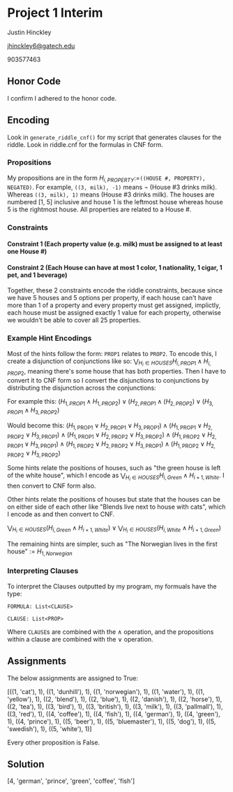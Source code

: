 # Project 1 Interim

Justin Hinckley

jhinckley6@gatech.edu

903577463

## Honor Code
I confirm I adhered to the honor code.

## Encoding
Look in `generate_riddle_cnf()` for my script that generates clauses for the riddle.
Look in riddle.cnf for the formulas in CNF form.

### Propositions
My propositions are in the form $H_{i,PROPERTY} :=$`((HOUSE #, PROPERTY), NEGATED)`. For example, `((3, milk), -1)` means $\lnot$ (House #3 drinks milk). Whereas `((3, milk), 1)` means (House #3 drinks milk). The houses are numbered [1, 5] inclusive and house 1 is the leftmost house whereas house 5 is the rightmost house. All properties are related to a House #.

### Constraints

#### Constraint 1 (Each property value (e.g. milk) must be assigned to at least one House #)


#### Constraint 2 (Each House can have at most 1 color, 1 nationality, 1 cigar, 1 pet, and 1 beverage)

Together, these 2 constraints encode the riddle constraints, because since we have 5 houses and 5 options per property, if each house can't have more than 1 of a property and every property must get assigned, implictly, each house must be assigned exactly 1 value for each property, otherwise we wouldn't be able to cover all 25 properties.

### Example Hint Encodings
Most of the hints follow the form: `PROP1` relates to `PROP2`. To encode this, I create a disjunction of conjunctions like so: $\bigvee_{H_i \in HOUSES} H_{i,PROP1} \land H_{i,PROP2}$, meaning there's some house that has both properties. Then I have to convert it to CNF form so I convert the disjunctions to conjunctions by distributing the disjunction across the conjunctions:

For example this:
$(H_{1,PROP1} \land H_{1,PROP2}) \lor (H_{2,PROP1} \land (H_{2,PROP2}) \lor (H_{3,PROP1} \land H_{3, PROP2})$

Would become this:
$(H_{1,\text{PROP1}} \lor H_{2,\text{PROP1}} \lor H_{3,\text{PROP1}}) \land (H_{1,\text{PROP1}} \lor H_{2,\text{PROP2}} \lor H_{3,\text{PROP1}}) \land (H_{1,\text{PROP1}} \lor H_{2,\text{PROP2}} \lor H_{3,\text{PROP2}}) \land (H_{1,\text{PROP2}} \lor H_{2,\text{PROP1}} \lor H_{3,\text{PROP1}}) \land (H_{1,\text{PROP2}} \lor H_{2,\text{PROP2}} \lor H_{3,\text{PROP1}}) \land (H_{1,\text{PROP2}} \lor H_{2,\text{PROP2}} \lor H_{3,\text{PROP2}})$

Some hints relate the positions of houses, such as "the green house is left of the white house", which I encode as $\bigvee_{H_i \in HOUSES} H_{i, Green} \land H_{i+1, White}$. I then convert to CNF form also.

Other hints relate the positions of houses but state that the houses can be on either side of each other like "Blends live next to house with cats", which I encode as and then convert to CNF.

$\bigvee_{H_i \in HOUSES} (H_{i, Green} \land H_{i+1, White}) \lor \bigvee_{H_i \in HOUSES} (H_{i, White} \land H_{i+1, Green})$

The remaining hints are simpler, such as "The Norwegian lives in the first house" := $H_{1,Norwegian}$

### Interpreting Clauses
To interpret the Clauses outputted by my program, my formuals have the type:

`FORMULA: List<CLAUSE>`

`CLAUSE: List<PROP>`

Where `CLAUSE`s are combined with the $\land$ operation, and the propositions within a clause are combined with the $\lor$ operation.

## Assignments
The below assignments are assigned to True:

[((1, 'cat'), 1), ((1, 'dunhill'), 1), ((1, 'norwegian'), 1), ((1, 'water'), 1), ((1, 'yellow'), 1), ((2, 'blend'), 1), ((2, 'blue'), 1), ((2, 'danish'), 1), ((2, 'horse'), 1), ((2, 'tea'), 1), ((3, 'bird'), 1), ((3, 'british'), 1), ((3, 'milk'), 1), ((3, 'pallmall'), 1), ((3, 'red'), 1), ((4, 'coffee'), 1), ((4, 'fish'), 1), ((4, 'german'), 1), ((4, 'green'), 1), ((4, 'prince'), 1), ((5, 'beer'), 1), ((5, 'bluemaster'), 1), ((5, 'dog'), 1), ((5, 'swedish'), 1), ((5, 'white'), 1)]

Every other proposition is False.

## Solution
[4, 'german', 'prince', 'green', 'coffee', 'fish']
